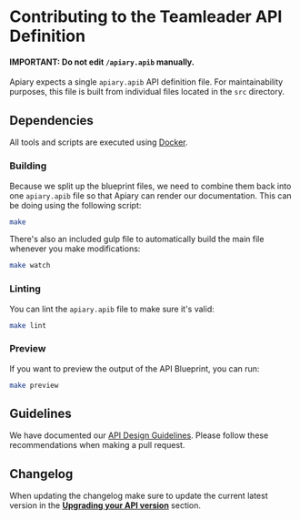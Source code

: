 # Contributing to the Teamleader API Definition

#### IMPORTANT: Do not edit `/apiary.apib` manually.

Apiary expects a single `apiary.apib` API definition file. For maintainability purposes, this file is built from individual files located in the `src` directory.

## Dependencies

All tools and scripts are executed using [Docker](https://www.docker.com).

### Building

Because we split up the blueprint files, we need to combine them back into one `apiary.apib` file so that Apiary can render our documentation. This can be doing using the following script:

```bash
make
```

There's also an included gulp file to automatically build the main file whenever you make modifications:

```bash
make watch
```

### Linting

You can lint the `apiary.apib` file to make sure it's valid:

```bash
make lint
```

### Preview

If you want to preview the output of the API Blueprint, you can run:

```bash
make preview
```

## Guidelines

We have documented our [API Design Guidelines](GUIDELINES.md). Please follow these recommendations when making a pull request.

## Changelog

When updating the changelog make sure to update the current latest version in the **[Upgrading your API version](https://github.com/teamleadercrm/api/blob/master/src/changes.apib)** section.
